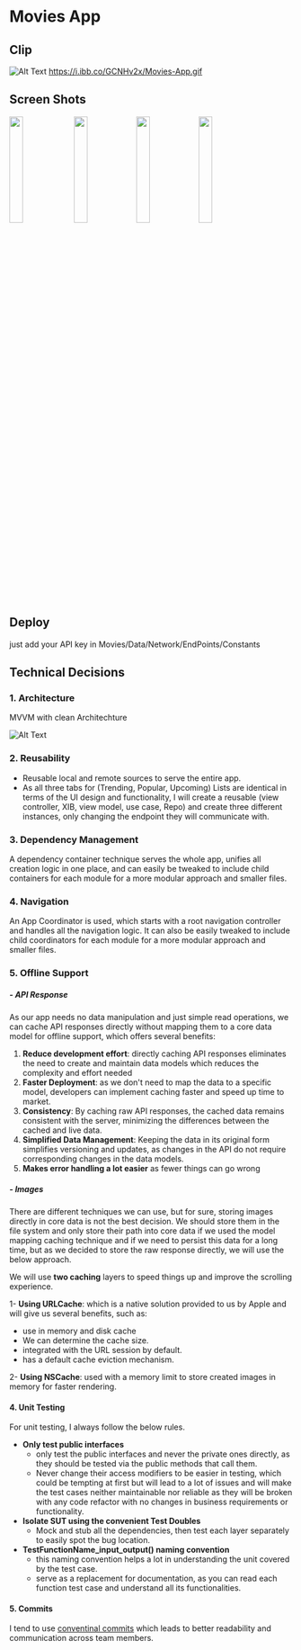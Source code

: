 
# Movies App

##  Clip

![Alt Text](https://i.ibb.co/ZK4GHYB/Movies.gif)
https://i.ibb.co/GCNHv2x/Movies-App.gif

##  Screen Shots

<p float="left">
  <img src="https://i.ibb.co/5jFK7Xx/listView.png" width="22%" /> <img src="https://i.ibb.co/vxM6Xqq/search.png" width="22%" /><img src="https://i.ibb.co/09WC8ZJ/details.png" width="22%" /><img src="https://i.ibb.co/vxM6Xqq/search.png" width="22%" />
</p>

##  Deploy
just add your API key in 
Movies/Data/Network/EndPoints/Constants

## Technical Decisions

### 1.   Architecture

MVVM with clean Architechture

![Alt Text](https://i.ibb.co/pJ4ZrcK/Clean-architechure.jpg)

### 2.   Reusability
- Reusable local and remote sources to serve the entire app.
- As all three tabs for (Trending, Popular, Upcoming) Lists are identical in terms of the UI design and functionality, I will create a reusable (view controller, XIB, view model, use case, Repo) and create three different instances, only changing the endpoint they will communicate with.

### 3.   Dependency Management
A dependency container technique serves the whole app, unifies all creation logic in one place, and can easily be tweaked to include child containers for each module for a more modular approach and smaller files.

### 4.   Navigation
An App Coordinator is used, which starts with a root navigation controller and handles all the navigation logic. It can also be easily tweaked to include child coordinators for each module for a more modular approach and smaller files.

### 5.   Offline Support
##### -  **API Response**
As our app needs no data manipulation and just simple read operations, we can cache API responses directly without mapping them to a core data model for offline support, which offers several benefits:

1. **Reduce development effort**: directly caching API responses eliminates the need to create and maintain data models which reduces the complexity and effort needed 
2. **Faster Deployment**: as we don't need to map the data to a specific model, developers can implement caching faster and speed up time to market.
3. **Consistency**: By caching raw API responses, the cached data remains consistent with the server, minimizing the differences between the cached and live data.
4. **Simplified Data Management**: Keeping the data in its original form simplifies versioning and updates, as changes in the API do not require corresponding changes in the data models.
5. **Makes error handling a lot easier** as fewer things can go wrong

##### -  **Images**
There are different techniques we can use, but for sure, storing images directly in core data is not the best decision.
We should store them in the file system and only store their path into core data if we used the model mapping caching technique and if we need to persist this data for a long time, but as we decided to store the raw response directly, we will use the below approach.

We will use **two caching** layers to speed things up and improve the scrolling experience.

1- **Using URLCache**:
which is a native solution provided to us by Apple and will give us several benefits, such as:
- use in memory and disk cache 
- We can determine the cache size.
- integrated with the URL session by default. 
- has a default cache eviction mechanism.

2- **Using NSCache**:
used with a memory limit to store created images in memory for faster rendering.

#### 4.   Unit Testing
For unit testing, I always follow the below rules.
- **Only test public interfaces**
    - only test the public interfaces and never the private ones directly, as they should be tested via the public methods that call them.
    - Never change their access modifiers to be easier in testing, which could be tempting at first but will lead to a lot of issues and will make the test cases neither maintainable nor reliable as they will be broken with any code refactor with no changes in business requirements or functionality.
- **Isolate SUT using the convenient Test Doubles**
    - Mock and stub all the dependencies, then test each layer separately to easily spot the bug location.
- **TestFunctionName_input_output() naming convention**
    - this naming convention helps a lot in understanding the unit covered by the test case.
    - serve as a replacement for documentation, as you can read each function test case and understand all its functionalities.

#### 5.   Commits
I tend to use [conventinal commits](https://www.conventionalcommits.org/en/v1.0.0/ "conventinal commits") which leads to better readability and communication across team members.

